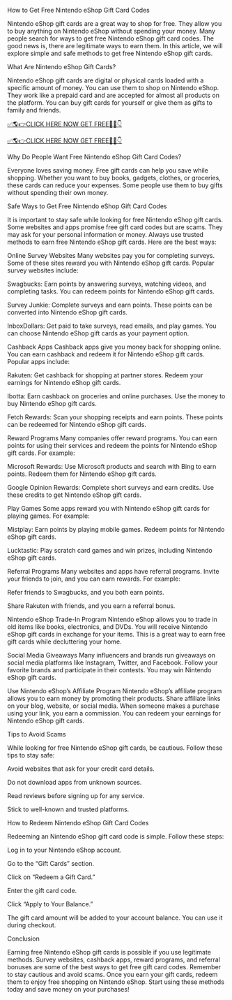 How to Get Free Nintendo eShop Gift Card Codes

Nintendo eShop gift cards are a great way to shop for free. They allow you to buy anything on Nintendo eShop without spending your money. Many people search for ways to get free Nintendo eShop gift card codes. The good news is, there are legitimate ways to earn them. In this article, we will explore simple and safe methods to get free Nintendo eShop gift cards.

What Are Nintendo eShop Gift Cards?

Nintendo eShop gift cards are digital or physical cards loaded with a specific amount of money. You can use them to shop on Nintendo eShop. They work like a prepaid card and are accepted for almost all products on the platform. You can buy gift cards for yourself or give them as gifts to family and friends.

[✅🌎👉CLICK HERE NOW GET FREE📌✅👇](https://lookerstudio.google.com/s/temFnL-Mf-c)

[✅🌎👉CLICK HERE NOW GET FREE📌✅👇](https://lookerstudio.google.com/s/temFnL-Mf-c)

Why Do People Want Free Nintendo eShop Gift Card Codes?

Everyone loves saving money. Free gift cards can help you save while shopping. Whether you want to buy books, gadgets, clothes, or groceries, these cards can reduce your expenses. Some people use them to buy gifts without spending their own money.

Safe Ways to Get Free Nintendo eShop Gift Card Codes

It is important to stay safe while looking for free Nintendo eShop gift cards. Some websites and apps promise free gift card codes but are scams. They may ask for your personal information or money. Always use trusted methods to earn free Nintendo eShop gift cards. Here are the best ways:

Online Survey Websites Many websites pay you for completing surveys. Some of these sites reward you with Nintendo eShop gift cards. Popular survey websites include:

Swagbucks: Earn points by answering surveys, watching videos, and completing tasks. You can redeem points for Nintendo eShop gift cards.

Survey Junkie: Complete surveys and earn points. These points can be converted into Nintendo eShop gift cards.

InboxDollars: Get paid to take surveys, read emails, and play games. You can choose Nintendo eShop gift cards as your payment option.

Cashback Apps Cashback apps give you money back for shopping online. You can earn cashback and redeem it for Nintendo eShop gift cards. Popular apps include:

Rakuten: Get cashback for shopping at partner stores. Redeem your earnings for Nintendo eShop gift cards.

Ibotta: Earn cashback on groceries and online purchases. Use the money to buy Nintendo eShop gift cards.

Fetch Rewards: Scan your shopping receipts and earn points. These points can be redeemed for Nintendo eShop gift cards.

Reward Programs Many companies offer reward programs. You can earn points for using their services and redeem the points for Nintendo eShop gift cards. For example:

Microsoft Rewards: Use Microsoft products and search with Bing to earn points. Redeem them for Nintendo eShop gift cards.

Google Opinion Rewards: Complete short surveys and earn credits. Use these credits to get Nintendo eShop gift cards.

Play Games Some apps reward you with Nintendo eShop gift cards for playing games. For example:

Mistplay: Earn points by playing mobile games. Redeem points for Nintendo eShop gift cards.

Lucktastic: Play scratch card games and win prizes, including Nintendo eShop gift cards.

Referral Programs Many websites and apps have referral programs. Invite your friends to join, and you can earn rewards. For example:

Refer friends to Swagbucks, and you both earn points.

Share Rakuten with friends, and you earn a referral bonus.

Nintendo eShop Trade-In Program Nintendo eShop allows you to trade in old items like books, electronics, and DVDs. You will receive Nintendo eShop gift cards in exchange for your items. This is a great way to earn free gift cards while decluttering your home.

Social Media Giveaways Many influencers and brands run giveaways on social media platforms like Instagram, Twitter, and Facebook. Follow your favorite brands and participate in their contests. You may win Nintendo eShop gift cards.

Use Nintendo eShop’s Affiliate Program Nintendo eShop’s affiliate program allows you to earn money by promoting their products. Share affiliate links on your blog, website, or social media. When someone makes a purchase using your link, you earn a commission. You can redeem your earnings for Nintendo eShop gift cards.

Tips to Avoid Scams

While looking for free Nintendo eShop gift cards, be cautious. Follow these tips to stay safe:

Avoid websites that ask for your credit card details.

Do not download apps from unknown sources.

Read reviews before signing up for any service.

Stick to well-known and trusted platforms.

How to Redeem Nintendo eShop Gift Card Codes

Redeeming an Nintendo eShop gift card code is simple. Follow these steps:

Log in to your Nintendo eShop account.

Go to the “Gift Cards” section.

Click on “Redeem a Gift Card.”

Enter the gift card code.

Click “Apply to Your Balance.”

The gift card amount will be added to your account balance. You can use it during checkout.

Conclusion

Earning free Nintendo eShop gift cards is possible if you use legitimate methods. Survey websites, cashback apps, reward programs, and referral bonuses are some of the best ways to get free gift card codes. Remember to stay cautious and avoid scams. Once you earn your gift cards, redeem them to enjoy free shopping on Nintendo eShop. Start using these methods today and save money on your purchases!
